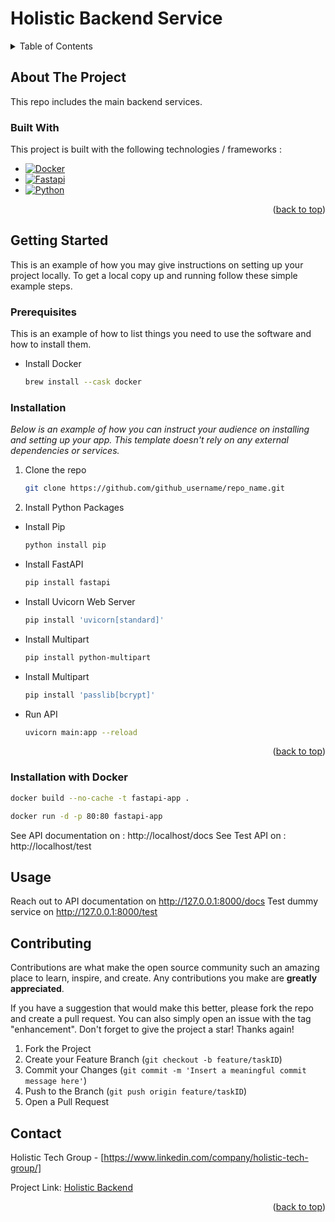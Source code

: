 


<!-- PROJECT LOGO -->
<div>

<h1>Holistic Backend Service</h1>

</div>


<!-- TABLE OF CONTENTS -->
<details>
  <summary>Table of Contents</summary>
  <ol>
    <li>
      <a href="#about-the-project">About The Project</a>
    </li>
    <li>
      <a href="#getting-started">Getting Started</a>
      <ul>
        <li><a href="#prerequisites">Requirements</a></li>
        <li><a href="#installation">Installations</a></li>
      </ul>
    </li>
  </ol>
</details>



<!-- ABOUT THE PROJECT -->
## About The Project

This repo includes the main backend services.


### Built With

This project is built with the following technologies / frameworks :

* [![Docker][Docker]][Docker-url]
* [![Fastapi][Fastapi]][Fastapi-url]
* [![Python][Python]][Python-url]

<p align="right">(<a href="#readme-top">back to top</a>)</p>



<!-- GETTING STARTED -->
## Getting Started

This is an example of how you may give instructions on setting up your project locally.
To get a local copy up and running follow these simple example steps.

### Prerequisites

This is an example of how to list things you need to use the software and how to install them.
* Install Docker
  ```sh
  brew install --cask docker 
  ```

### Installation

_Below is an example of how you can instruct your audience on installing and setting up your app. This template doesn't rely on any external dependencies or services._

1. Clone the repo
   ```sh
   git clone https://github.com/github_username/repo_name.git
   ```
2. Install Python Packages

* Install Pip
  ```sh
  python install pip  
  ```

* Install FastAPI
  ```sh
  pip install fastapi   
  ```

* Install Uvicorn Web Server
  ```sh
  pip install 'uvicorn[standard]'
   ```

* Install Multipart
  ```sh
  pip install python-multipart 
   ```

* Install Multipart
  ```sh
  pip install 'passlib[bcrypt]'  
   ```

* Run API
  ```sh
  uvicorn main:app --reload 
   ```

<p align="right">(<a href="#readme-top">back to top</a>)</p>



### Installation with Docker

  ```sh
docker build --no-cache -t fastapi-app .
   ```

  ```sh
docker run -d -p 80:80 fastapi-app
  ```


See API documentation on : http://localhost/docs
See Test API on : http://localhost/test



<!-- USAGE EXAMPLES -->
## Usage

Reach out to API documentation on http://127.0.0.1:8000/docs
Test dummy service on http://127.0.0.1:8000/test




<!-- CONTRIBUTING -->
## Contributing

Contributions are what make the open source community such an amazing place to learn, inspire, and create. Any contributions you make are **greatly appreciated**.

If you have a suggestion that would make this better, please fork the repo and create a pull request. You can also simply open an issue with the tag "enhancement".
Don't forget to give the project a star! Thanks again!

1. Fork the Project
2. Create your Feature Branch (`git checkout -b feature/taskID`)
3. Commit your Changes (`git commit -m 'Insert a meaningful commit message here'`)
4. Push to the Branch (`git push origin feature/taskID`)
5. Open a Pull Request


<!-- CONTACT -->
## Contact

Holistic Tech Group - [https://www.linkedin.com/company/holistic-tech-group/]

Project Link: [Holistic Backend](https://github.com/holistictech/holisticbackend)

<p align="right">(<a href="#readme-top">back to top</a>)</p>


<!-- MARKDOWN LINKS & IMAGES -->
<!-- https://www.markdownguide.org/basic-syntax/#reference-style-links -->
[Docker]: https://img.shields.io/badge/docker-0769AD?style=for-the-badge&logo=docker&logoColor=white
[Docker-url]: https://docs.docker.com/

[Fastapi]:https://img.shields.io/badge/fastapi-FFFFFF?style=for-the-badge&logo=fastapi&logoColor=green
[Fastapi-url]: https://fastapi.tiangolo.com/

[Python]:https://img.shields.io/badge/python-B0E0E6?style=for-the-badge&logo=python&logoColor=yellow
[Python-url]: https://www.python.org/